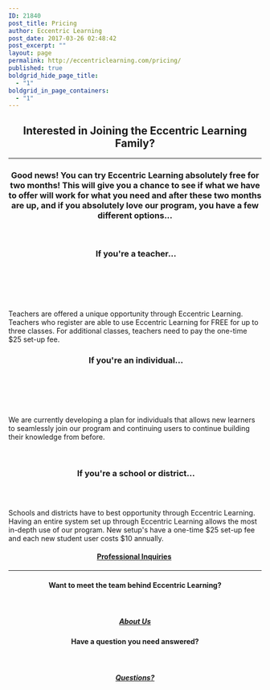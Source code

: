 ```yaml
---
ID: 21840
post_title: Pricing
author: Eccentric Learning
post_date: 2017-03-26 02:48:42
post_excerpt: ""
layout: page
permalink: http://eccentriclearning.com/pricing/
published: true
boldgrid_hide_page_title:
  - "1"
boldgrid_in_page_containers:
  - "1"
---
```

<div class="boldgrid-section">
<div class="container">
<div class="row" style="padding-bottom: 0px; padding-top: 0px;">
<div class="col-md-12 col-xs-12 col-sm-12">
<h2 style="text-align: center;">I<span style="text-transform: lowercase;">nterested in </span><span style="text-transform: uppercase;">J</span><span style="text-transform: lowercase;">oining the</span>
<span style="text-transform: uppercase;">E</span><span style="text-transform: lowercase;">ccentric </span><span style="text-transform: uppercase;">L</span><span style="text-transform: lowercase;">earning </span><span style="text-transform: uppercase;">F</span><span style="text-transform: lowercase;">amily?</span></h2>
<div class="row">
<div class="col-md-12 col-xs-12 col-sm-12">
<div>

<hr width="100%">

</div>
</div>
</div>
</div>
</div>
</div>
<div class="boldgrid-section">
<div class="container">
<div class="row" style="padding-bottom: 0px; padding-top: 0px;">
<div class="col-md-12 col-xs-12 col-sm-12"></div>
</div>
</div>
<div class="container">
<div class="row" style="padding-top: 0px;">
<div class="col-md-12 col-xs-12 col-sm-12">
<h3 style="text-align: center;">G<span style="text-transform: lowercase;">ood News! </span>Y<span style="text-transform: lowercase;">ou can try </span><span style="text-transform: uppercase;">E</span><span style="text-transform: lowercase;">ccentric </span><span style="text-transform: uppercase;">L</span><span style="text-transform: lowercase;">earning absolutely free for two months! </span><span style="text-transform: uppercase;">T</span><span style="text-transform: lowercase;">his will give you a chance to see if what we have to offer will work for what you need and after these two months are up, and if you absolutely love our program, you have a few different options...</span></h3>
&nbsp;

</div>
</div>
<div class="row">
<div class="col-md-4 col-xs-12 col-sm-12">
<h3 style="text-align: center;">&nbsp;I<span style="text-transform: lowercase;">f you're a teacher</span><span style="text-transform: lowercase;">...</span></h3>
<h5 style="text-align: center;">&nbsp;</h5>
<h5>&nbsp;</h5>
Teachers are offered a unique opportunity through Eccentric Learning. Teachers who register are able to use Eccentric Learning for FREE for up to three classes. For additional classes, teachers need to pay the one-time $25 set-up fee.

</div>
<div class="col-md-4 col-xs-12 col-sm-12">
<h3 style="text-align: center;">&nbsp;I<span style="text-transform: lowercase;">f you're an individual...</span></h3>
<h5 style="text-align: center;">&nbsp;</h5>
<h5 style="text-align: center;">&nbsp;</h5>
We are currently developing a plan for individuals that allows new learners to seamlessly join our program&nbsp;and continuing users to continue building their knowledge from before.

&nbsp;

</div>
<div class="col-md-4 col-xs-12 col-sm-12">
<h3 style="text-align: center;">&nbsp;I<span style="text-transform: lowercase;">f you're a school or district.</span><span style="text-transform: lowercase;">..</span></h3>
<h5 style="text-align: center;">&nbsp;</h5>
Schools and districts have to best opportunity through Eccentric Learning. Having an entire system set up through Eccentric Learning allows the most in-depth use of our program. New setup's have a one-time $25 set-up fee and each new student user costs $10 annually.&nbsp;

</div>
</div>
<div class="row">
<div class="col-md-12 col-xs-12 col-sm-12">
<h4 style="text-align: center;"><a class="button-primary" href="http://eccentriclearning.com/professional-inquiries/">Professional Inquiries</a>&nbsp;</h4>
</div>
</div>
<div class="row" style="padding-bottom: 0px; padding-top: 0px;">
<div class="col-md-12 col-xs-12 col-sm-12">
<div class="row">
<div class="col-md-12 col-xs-12 col-sm-12">
<div>

<hr width="100%">

</div>
</div>
</div>
</div>
</div>
<div class="row">
<div class="col-md-6 col-xs-12 col-sm-12">
<h4 style="text-align: center;">W<span style="text-transform: lowercase;">ant to meet the team behind </span><span style="text-transform: uppercase;">E</span><span style="text-transform: lowercase;">ccentric </span><span style="text-transform: uppercase;">L</span><span style="text-transform: lowercase;">earning?</span></h4>
&nbsp;
<h5 style="text-align: center;"><a class="button-primary" href="http://eccentriclearning.com/meet-the-team/">About Us</a></h5>
</div>
<div class="col-md-6 col-xs-12 col-sm-12">
<h4 style="text-align: center;">H<span style="text-transform: lowercase;">ave a question you need answered?</span></h4>
&nbsp;
<h5 style="text-align: center;"><a class="button-secondary" href="http://eccentriclearning.com/contact-us">Questions?</a></h5>
</div>
</div>
<div class="row">
<div class="col-md-12 col-xs-12 col-sm-12">

&nbsp;

</div>
</div>
</div>
</div>
</div>